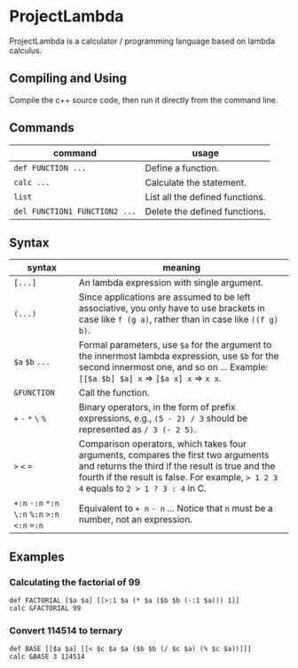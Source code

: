 # ProjectLambda

ProjectLambda is a calculator / programming language based on lambda calculus.

## Compiling and Using

Compile the c++ source code, then run it directly from the command line.

## Commands

| command | usage |
| --- | --- |
| `def FUNCTION ...` | Define a function. |
| `calc ...` | Calculate the statement. |
| `list` | List all the defined functions. |
| `del FUNCTION1 FUNCTION2 ...` | Delete the defined functions. |

## Syntax

| syntax | meaning |
| --- | --- |
| `[...]` | An lambda expression with single argument. |
| `(...)` | Since applications are assumed to be left associative, you only have to use brackets in case like `f (g a)`, rather than in case like `((f g) b)`. |
| `$a` `$b` `...` | Formal parameters, use `$a` for the argument to the innermost lambda expression, use `$b` for the second innermost one, and so on ... Example: `[[$a $b] $a] x` => `[$a x] x` => `x x`. |
| `&FUNCTION` | Call the function. |
| `+` `-` `*` `\` `%` | Binary operators, in the form of prefix expressions, e.g., `(5 - 2) / 3` should be represented as `/ 3 (- 2 5)`. |
| `>` `<` `=` | Comparison operators, which takes four arguments, compares the first two arguments and returns the third if the result is true and the fourth if the result is false. For example, `> 1 2 3 4` equals to `2 > 1 ? 3 : 4` in C. |
| `+:n` `-:n` `*:n` `\:n` `%:n` `>:n` `<:n` `=:n` | Equivalent to `+ n` `- n` ... Notice that `n` must be a number, not an expression. |

## Examples

### Calculating the factorial of 99

```
def FACTORIAL [$a $a] [[>:1 $a (* $a ($b $b (-:1 $a))) 1]]
calc &FACTORIAL 99
```

### Convert 114514 to ternary

```
def BASE [[$a $a] [[< $c $a $a ($b $b (/ $c $a) (% $c $a))]]]
calc &BASE 3 114514
```
